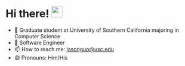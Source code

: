 # Hi there! <img src="https://raw.githubusercontent.com/MartinHeinz/MartinHeinz/master/wave.gif" width="30px">

- 🔭 Graduate student at University of Southern California majoring in Computer Science
- 🌱 Software Engineer
- 📫 How to reach me: jasonguo@usc.edu
- 😄 Pronouns: Him/His
